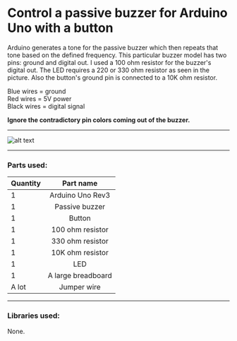 # Control a passive buzzer for Arduino Uno with a button

Arduino generates a tone for the passive buzzer which then repeats that tone based on the defined frequency. This particular buzzer model has two pins: ground and digital out. I used a 100 ohm resistor for the buzzer's digital out. The LED requires a 220 or 330 ohm resistor as seen in the picture. Also the button's ground pin is connected to a 10K ohm resistor.

Blue wires = ground  
Red wires = 5V power  
Black wires = digital signal

**Ignore the contradictory pin colors coming out of the buzzer.**

---

![alt text](https://github.com/PyhaMarkus/arduino-passive-buzzer/blob/master/pictures/buzzer_sketch_bb.png "Buzzer sketch")

---

### Parts used:
| Quantity | Part name                             |
| -------- |:-------------:                        |
| 1        | Arduino Uno Rev3                      |
| 1        | Passive buzzer                        |
| 1        | Button                                |
| 1        | 100 ohm resistor                      |
| 1        | 330 ohm resistor                      |
| 1        | 10K ohm resistor                      |
| 1        | LED                                   |
| 1        | A large breadboard                    |
| A lot    | Jumper wire                           |

---

### Libraries used:
None.
